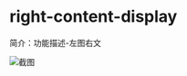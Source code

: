 # right-content-display

简介：功能描述-左图右文

![截图](https://unpkg.com/@icedesign/right-content-display-block/screenshot.png)





